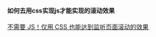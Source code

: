 #### 如何去用css实现js才能实现的滚动效果
[不需要 JS！仅用 CSS 也能达到监听页面滚动的效果](https://mp.weixin.qq.com/s/kk5oXTAe72hbe72hnc0Jrg)
